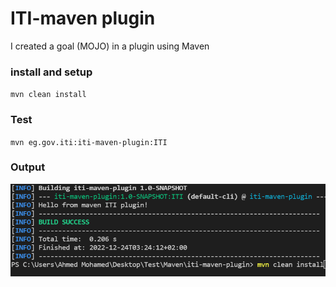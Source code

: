 # ITI-maven plugin
I created a goal (MOJO) in a plugin using Maven

### install and setup
`mvn clean install`
### Test
`mvn eg.gov.iti:iti-maven-plugin:ITI`
### Output
![](maven-test.png)

